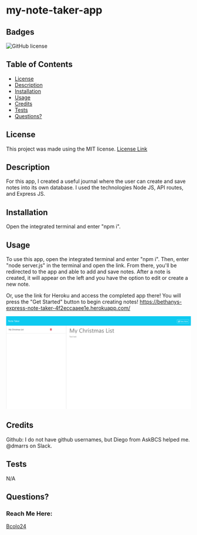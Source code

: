 # my-note-taker-app

## Badges

  ![GitHub license](https://img.shields.io/badge/license-MIT-blue.svg)


  ## Table of Contents

  * [License](#license)
  * [Description](#description)
  * [Installation](#installation)
  * [Usage](#usage)
  * [Credits](#credits)
  * [Tests](#tests)
  * [Questions?](#questions)


  ## License

  This project was made using the MIT license.
  [License Link](https://opensource.org/licenses/MIT)


  ## Description

  For this app, I created a useful journal where the user can create and save notes into its own database. I used the technologies Node JS, API routes, and Express JS.


  ## Installation

  Open the integrated terminal and enter "npm i".


  ## Usage

  To use this app, open the integrated terminal and enter "npm i". Then, enter "node server.js" in the terminal and open the link. From there, you'll be redirected to the app and able to add and save notes. After a note is created, it will appear on the left and you have the option to edit or create a new note.
  
  Or, use the link for Heroku and access the completed app there! You will press the "Get Started" button to begin creating notes!
  https://bethanys-express-note-taker-4f2eccaaee1e.herokuapp.com/

  ![Screenshot of site](./public/assets/Images/localhost_3001_notes%20(1).png)


  ## Credits
  
  Github: I do not have github usernames, but Diego from AskBCS helped me. @dmarrs on Slack.


  ## Tests

  N/A


  ## Questions?
  ### Reach Me Here: 

  [Bcolo24](https://github.com/Bcolo24)